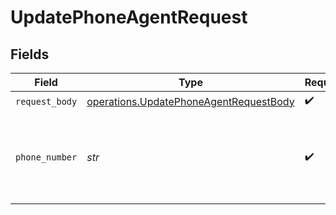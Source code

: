 # UpdatePhoneAgentRequest


## Fields

| Field                                                                                            | Type                                                                                             | Required                                                                                         | Description                                                                                      | Example                                                                                          |
| ------------------------------------------------------------------------------------------------ | ------------------------------------------------------------------------------------------------ | ------------------------------------------------------------------------------------------------ | ------------------------------------------------------------------------------------------------ | ------------------------------------------------------------------------------------------------ |
| `request_body`                                                                                   | [operations.UpdatePhoneAgentRequestBody](../../models/operations/updatephoneagentrequestbody.md) | :heavy_check_mark:                                                                               | N/A                                                                                              |                                                                                                  |
| `phone_number`                                                                                   | *str*                                                                                            | :heavy_check_mark:                                                                               | Phone number in E.164 format that require agent update.                                          | +14159095857                                                                                     |
